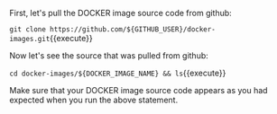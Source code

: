 First, let's pull the DOCKER image source code from github:

`git clone https://github.com/${GITHUB_USER}/docker-images.git`{{execute}}

Now let's see the source that was pulled from github:

`cd docker-images/${DOCKER_IMAGE_NAME} && ls`{{execute}}

Make sure that your DOCKER image source code appears as you had expected when you run the above statement.
